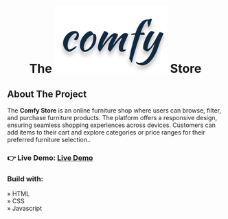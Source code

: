 <h1 align="center" >The <img src="images/logo-black.svg"/> Store</h1>
<h2 align="left">About The Project</h2>
<p>The <b>Comfy Store</b> is an online furniture shop where users can browse, filter, and purchase furniture products. The platform offers a responsive design, ensuring seamless shopping experiences across devices. Customers can add items to their cart and explore categories or price ranges for their preferred furniture selection..</p>
<h3 align="left">👉 Live Demo: <a href="https://hkt13.github.io/The-Comfy-Store/" target=" ">Live Demo</a></h3>
<h3>Build with:</h3>

» HTML <br>
» CSS <br>
» Javascript
